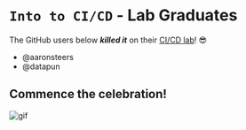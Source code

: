 # `Into to CI/CD` - Lab Graduates

The GitHub users below ***killed it*** on their [CI/CD lab](intro.md)! 😎

[//]: # (Add your username below, in alphabetical order to prevent conflicts and duplication.)

- @aaronsteers
- @datapun

## Commence the celebration!

[//]: # (Psst - feel free to add more art or GIFs here if you are so inclined!)

![gif](resources/congrats01.gif)
